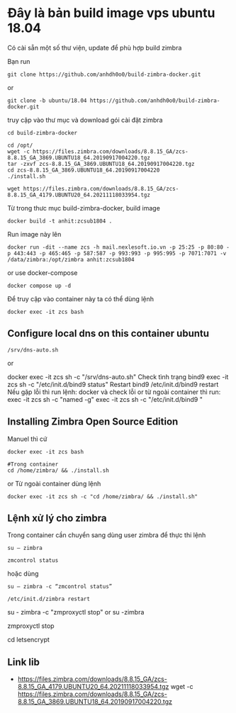 # Đây là bản build image vps ubuntu 18.04

Có cài sẵn một số thư viện, update để phù hợp build zimbra

Bạn run

```
git clone https://github.com/anhdh0o0/build-zimbra-docker.git
```
or
```
git clone -b ubuntu/18.04 https://github.com/anhdh0o0/build-zimbra-docker.git
```
truy cập vào thư mục và download gói cài đặt zimbra
```
cd build-zimbra-docker
```

```
cd /opt/
wget -c https://files.zimbra.com/downloads/8.8.15_GA/zcs-8.8.15_GA_3869.UBUNTU18_64.20190917004220.tgz
tar -zxvf zcs-8.8.15_GA_3869.UBUNTU18_64.20190917004220.tgz
cd zcs-8.8.15_GA_3869.UBUNTU18_64.20190917004220
./install.sh

wget https://files.zimbra.com/downloads/8.8.15_GA/zcs-8.8.15_GA_4179.UBUNTU20_64.20211118033954.tgz

```

Từ trong thưc mục build-zimbra-docker, build image


```
docker build -t anhit:zcsub1804 .
```

Run image này lên

```
docker run -dit --name zcs -h mail.nexlesoft.io.vn -p 25:25 -p 80:80 -p 443:443 -p 465:465 -p 587:587 -p 993:993 -p 995:995 -p 7071:7071 -v /data/zimbra:/opt/zimbra anhit:zcsub1804
```
or use docker-compose
```
docker compose up -d
```

Để truy cập vào container này ta có thể dùng lệnh

```
docker exec -it zcs bash
```
## Configure local dns on this container ubuntu
```
/srv/dns-auto.sh
```
or

docker exec -it zcs sh -c "/srv/dns-auto.sh"
Check tình trạng bind9
exec -it zcs sh -c "/etc/init.d/bind9 status"
Restart bind9
/etc/init.d/bind9 restart
Nếu gặp lỗi thì run lệnh:
docker
và check lỗi
or từ ngoài container thì run:
exec -it zcs sh -c "named -g"
exec -it zcs sh -c "/etc/init.d/bind9 "
## Installing Zimbra Open Source Edition

Manuel thì cứ

```
docker exec -it zcs bash
```
```
#Trong container
cd /home/zimbra/ && ./install.sh
```

or Từ ngoài container dùng lệnh

```
docker exec -it zcs sh -c "cd /home/zimbra/ && ./install.sh"
```

## Lệnh xử lý cho zimbra

Trong container cần chuyển sang dùng user zimbra để thực thi lệnh
```
su – zimbra
```

```
zmcontrol status
```
hoặc dùng  
```
su – zimbra -c “zmcontrol status”

/etc/init.d/zimbra restart
```

su - zimbra -c "zmproxyctl stop"
or 
su -zimbra

zmproxyctl stop

cd letsencrypt

## Link lib
- https://files.zimbra.com/downloads/8.8.15_GA/zcs-8.8.15_GA_4179.UBUNTU20_64.20211118033954.tgz
wget -c https://files.zimbra.com/downloads/8.8.15_GA/zcs-8.8.15_GA_3869.UBUNTU18_64.20190917004220.tgz